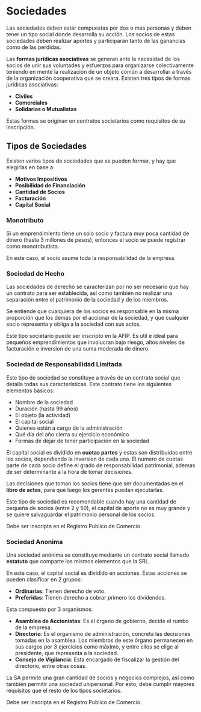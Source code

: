 # Sociedades

Las sociedades deben estar compuestas por dos o mas personas y deben tener un tipo social donde desarrolla su acción. Los socios de estas sociedades deben realizar aportes y participaran tanto de las ganancias como de las perdidas.

Las **formas jurídicas asociativas** se generan ante la necesidad de los socios de unir sus voluntades y esfuerzos para organizarse colectivamente teniendo en mente la realización de un objeto común a desarrollar a través de la organización cooperativa que se creara. Existen tres tipos de formas jurídicas asociativas:

- **Civiles**
- **Comerciales**
- **Solidarias o Mutualistas**

Estas formas se originan en contratos societarios como requisitos de su inscripción. 

## Tipos de Sociedades

Existen varios tipos de sociedades que se pueden formar, y hay que elegirlas en base a:

- **Motivos Impositivos**
- **Posibilidad de Financiación**
- **Cantidad de Socios**
- **Facturación**
- **Capital Social**

### Monotributo

Si un emprendimiento tiene un solo socio y factura muy poca cantidad de dinero (hasta 3 millones de pesos), entonces el socio se puede registrar como monotributista.

En este caso, el socio asume toda la responsabilidad de la empresa.

### Sociedad de Hecho

Las sociedades de derecho se caracterizan por no ser necesario que hay un contrato para ser establecida, así como también no realizar una separación entre el patrimonio de la sociedad y de los miembros.

Se entiende que cualquiera de los socios es responsable en la misma proporción que los demás por el accionar de la sociedad, y que cualquier socio representa y obliga a la sociedad con sus actos.

Este tipo societario puede ser inscripto en la AFIP. Es util e ideal para pequeños emprendimientos que involucran bajo riesgo, altos niveles de facturación e inversion de una suma moderada de dinero.

### Sociedad de Responsabilidad Limitada

Este tipo de sociedad se constituye a través de un contrato social que detalla todas sus características. Este contrato tiene los siguientes elementos básicos:

- Nombre de la sociedad
- Duración (hasta 99 años)
- El objeto (la actividad)
- El capital social 
- Quienes están a cargo de la administración
- Qué día del año cierra su ejercicio económico
- Formas de dejar de tener participación en la sociedad

El capital social es dividido en **cuotas partes** y estas son distribuidas entre los socios, dependiendo la inversion de cada uno. El numero de cuotas parte de cada socio define el grado de responsabilidad patrimonial, ademas de ser determinante a la hora de tomar decisiones.

Las decisiones que toman los socios tiene que ser documentadas en el **libro de actas**, para que luego los gerentes puedan ejecutarlas.

Este tipo de sociedad es recomendable cuando hay una cantidad de pequeña de socios (entre 2 y 50), el capital de aporte no es muy grande y se quiere salvaguardar el patrimonio personal de los socios.

Debe ser inscripta en el Registro Publico de Comercio.

### Sociedad Anonima

Una sociedad anónima se constituye mediante un contrato social llamado **estatuto** que comparte los mismos elementos que la SRL.

En este caso, el capital social es dividido en acciones. Estas acciones se pueden clasificar en 2 grupos:

- **Ordinarias**: Tienen derecho de voto.
- **Preferidas**: Tienen derecho a cobrar primero los dividendos.

Esta compuesto por 3 organismos:

- **Asamblea de Accionistas**: Es el órgano de gobierno, decide el rumbo de la empresa.
- **Directorio**: Es el organismo de administración, concreta las decisiones tomadas en la asamblea. Los miembros de este órgano permanecen en sus cargos por 3 ejercicios como máximo, y entre ellos se elige al presidente, que representa a la sociedad.
- **Consejo de Vigilancia**: Esta encargado de fiscalizar la gestión del directorio, entre otras cosas.

La SA permite una gran cantidad de socios y negocios complejos, así como también permitir una sociedad unipersonal. Por esto, debe cumplir mayores requisitos que el resto de los tipos societarios.

Debe ser inscripta en el Registro Publico de Comercio.





